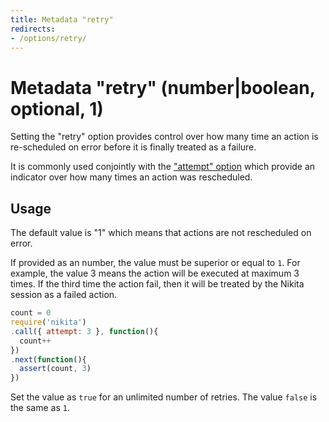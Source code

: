 ```yaml
---
title: Metadata "retry"
redirects:
- /options/retry/
---
```


# Metadata "retry" (number|boolean, optional, 1)

Setting the "retry" option provides control over how many time an action is re-scheduled on error before it is finally treated as a failure.

It is commonly used conjointly with the ["attempt" option](/metadata/attempt/) which provide an indicator over how many times an action was rescheduled.

## Usage

The default value is "1" which means that actions are not rescheduled on error.

If provided as an number, the value must be superior or equal to `1`. For example, the value 3 means the action will be executed at maximum 3 times. If the third time the action fail, then it will be treated by the Nikita session as a failed action.

```js
count = 0
require('nikita')
.call({ attempt: 3 }, function(){
  count++
})
.next(function(){
  assert(count, 3)
})
```

Set the value as `true` for an unlimited number of retries. The value `false` is the same as `1`.
